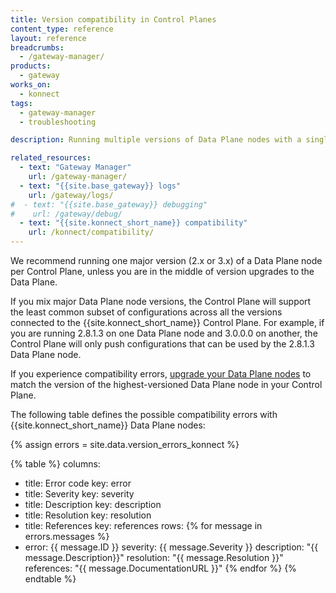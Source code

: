```yaml
---
title: Version compatibility in Control Planes
content_type: reference
layout: reference
breadcrumbs: 
  - /gateway-manager/
products:
  - gateway
works_on:
  - konnect
tags:
  - gateway-manager
  - troubleshooting

description: Running multiple versions of Data Plane nodes with a single Control Plane can cause version compatibility issues.

related_resources:
  - text: "Gateway Manager"
    url: /gateway-manager/
  - text: "{{site.base_gateway}} logs"
    url: /gateway/logs/
#  - text: "{{site.base_gateway}} debugging"
#    url: /gateway/debug/
  - text: "{{site.konnect_short_name}} compatibility"
    url: /konnect/compatibility/
---
```


We recommend running one major version (2.x or 3.x) of a Data Plane node per Control Plane, unless you are in the middle of version upgrades to the Data Plane.

If you mix major Data Plane node versions, the Control Plane will support the least common subset of configurations across all the versions connected to the {{site.konnect_short_name}} Control Plane.
For example, if you are running 2.8.1.3 on one Data Plane node and 3.0.0.0 on another, the Control Plane will only push configurations that can be used by the 2.8.1.3 Data Plane node.

If you experience compatibility errors, [upgrade your Data Plane nodes](/gateway-manager/data-plane-reference/#upgrade-data-planes) to match the version of the highest-versioned Data Plane node in your Control Plane.

The following table defines the possible compatibility errors with {{site.konnect_short_name}} Data Plane nodes:

{% assign errors = site.data.version_errors_konnect %}

{% table %}
columns:
  - title: Error code
    key: error
  - title: Severity
    key: severity
  - title: Description
    key: description
  - title: Resolution
    key: resolution
  - title: References
    key: references
rows:
{% for message in errors.messages %}
  - error: {{ message.ID }}
    severity: {{ message.Severity }}
    description: "{{ message.Description}}"
    resolution: "{{ message.Resolution }}"
    references: "{{ message.DocumentationURL }}"
{% endfor %}
{% endtable %}
